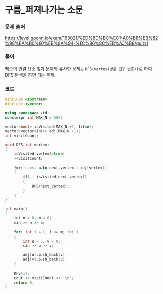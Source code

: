 # 구름_퍼져나가는 소문 

### 문제 출처
https://level.goorm.io/exam/163021/%ED%8D%BC%EC%A0%B8%EB%82%98%EA%B0%80%EB%8A%94-%EC%86%8C%EB%AC%B8/quiz/1

### 풀이
백준의 연결 요소 찾기 문제와 유사한 문제로 `DFS(vertex(방문 친구 번호))`로 하여 DFS 탐색을 하면 되는 문제.

### 코드
```cpp
#include <iostream>
#include <vector>

using namespace std;
constexpr int MAX_N = 500;

vector<bool> isVisited(MAX_N +1, false);
vector<vector<int>> adj(MAX_N +1);
int visitCount;

void DFS(int vertex)
{
	isVisited[vertex]=true;
	++visitCount;
	
	for( const auto next_vertex : adj[vertex])
	{
		if( ! isVisited[next_vertex])
		{
			DFS(next_vertex);
		}
	}
}

int main() 
{
	int n = 0, m = 0;
	cin >> n >> m;
	
	for( int i = 1; i <= m; ++i )
	{
		int u = 0, v = 0;
		cin >> u >> v;
		
		adj[u].push_back(v);
		adj[v].push_back(u);
	}
	
	DFS(1);
	cout << visitCount << '\n';
	return 0;
}
```
